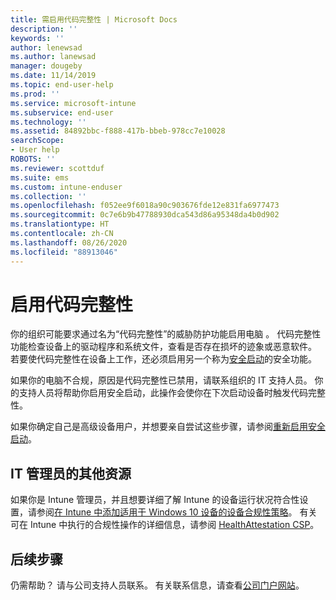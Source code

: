 ```yaml
---
title: 需启用代码完整性 | Microsoft Docs
description: ''
keywords: ''
author: lenewsad
ms.author: lanewsad
manager: dougeby
ms.date: 11/14/2019
ms.topic: end-user-help
ms.prod: ''
ms.service: microsoft-intune
ms.subservice: end-user
ms.technology: ''
ms.assetid: 84892bbc-f888-417b-bbeb-978cc7e10028
searchScope:
- User help
ROBOTS: ''
ms.reviewer: scottduf
ms.suite: ems
ms.custom: intune-enduser
ms.collection: ''
ms.openlocfilehash: f052ee9f6018a90c903676fde12e831fa6977473
ms.sourcegitcommit: 0c7e6b9b47788930dca543d86a95348da4b0d902
ms.translationtype: HT
ms.contentlocale: zh-CN
ms.lasthandoff: 08/26/2020
ms.locfileid: "88913046"
---
```

# <a name="enable-code-integrity"></a>启用代码完整性

你的组织可能要求通过名为“代码完整性”的威胁防护功能启用电脑  。 代码完整性功能检查设备上的驱动程序和系统文件，查看是否存在损坏的迹象或恶意软件。 若要使代码完整性在设备上工作，还必须启用另一个称为[安全启动](/windows/security/information-protection/secure-the-windows-10-boot-process#secure-boot)的安全功能。

如果你的电脑不合规，原因是代码完整性已禁用，请联系组织的 IT 支持人员。 你的支持人员将帮助你启用安全启动，此操作会使你在下次启动设备时触发代码完整性。 

如果你确定自己是高级设备用户，并想要亲自尝试这些步骤，请参阅[重新启用安全启动](/windows-hardware/manufacture/desktop/disabling-secure-boot#re-enable-secure-boot)。

## <a name="additional-resources-for-it-administrators"></a>IT 管理员的其他资源

如果你是 Intune 管理员，并且想要详细了解 Intune 的设备运行状况符合性设置，请参阅[在 Intune 中添加适用于 Windows 10 设备的设备合规性策略](/intune/protect/compliance-policy-create-windows)。 有关可在 Intune 中执行的合规性操作的详细信息，请参阅 [HealthAttestation CSP](/windows/client-management/mdm/healthattestation-csp#step-8-take-appropriate-policy-action-based-on-evaluation-results)。  

## <a name="next-steps"></a>后续步骤

仍需帮助？ 请与公司支持人员联系。 有关联系信息，请查看[公司门户网站](https://go.microsoft.com/fwlink/?linkid=2010980)。